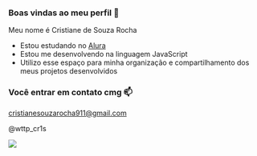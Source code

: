 ### Boas vindas ao meu perfil 💓

Meu nome é Cristiane de Souza Rocha 

- Estou estudando no [Alura](https://www.alura.com.br)
- Estou me desenvolvendo na linguagem JavaScript
- Utilizo esse espaço para minha organização e compartilhamento dos meus projetos desenvolvidos

### Você entrar em contato cmg 📫

cristianesouzarocha911@gmail.com

@wttp_cr1s


![](https://media.tenor.com/XsyHwtzWBKcAAAAd/bella-swan-twilight.gif)
